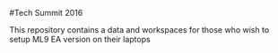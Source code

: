#Tech Summit 2016

This repository contains a data and workspaces for those who wish to setup ML9 EA version on their laptops